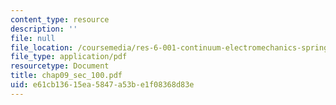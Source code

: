 ```yaml
---
content_type: resource
description: ''
file: null
file_location: /coursemedia/res-6-001-continuum-electromechanics-spring-2009/e61cb13615ea5847a53be1f08368d83e_chap09_sec_100.pdf
file_type: application/pdf
resourcetype: Document
title: chap09_sec_100.pdf
uid: e61cb136-15ea-5847-a53b-e1f08368d83e
---
```


